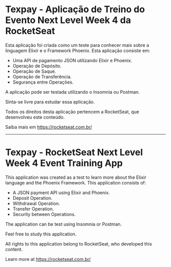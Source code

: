 # Texpay - Aplicação de Treino do Evento Next Level Week 4 da RocketSeat

Esta aplicação foi criada como um teste para conhecer mais sobre a linguagem Elixir e o Framework Phoenix.
Esta aplicação consiste em:

  * Uma API de pagamento JSON utilizando Elixir e Phoenix.
  * Operação de Depósito.
  * Operação de Saque.
  * Operação de Transferência.
  * Segurança entre Operações.

A aplicação pode ser testada utilizando o Insomnia ou Postman.

Sinta-se livre para estudar essa aplicação.

Todos os direitos desta aplicação pertencem a RocketSeat, que desenvolveu este conteúdo.

Saiba mais em https://rocketseat.com.br/

---------------------------------------------------

# Texpay - RocketSeat Next Level Week 4 Event Training App

This application was created as a test to learn more about the Elixir language and the Phoenix Framework.
This application consists of:

  * A JSON payment API using Elixir and Phoenix.
  * Deposit Operation.
  * Withdrawal Operation.
  * Transfer Operation.
  * Security between Operations.

The application can be test using Insomnia or Postman.

Feel free to study this application.

All rights to this application belong to RocketSeat, who developed this content.

Learn more at https://rocketseat.com.br/
